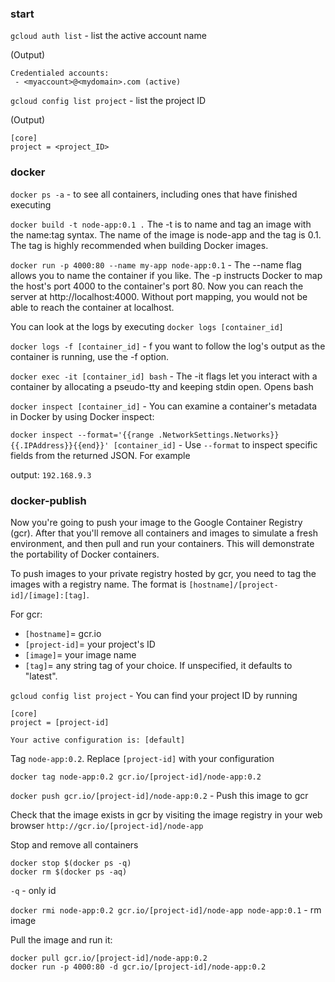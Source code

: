 ### start 
```gcloud auth list``` - list the active account name

(Output)
```
Credentialed accounts:
 - <myaccount>@<mydomain>.com (active)
```

```gcloud config list project``` - list the project ID

(Output)
```
[core]
project = <project_ID>
```

### docker
```docker ps -a``` - to see all containers, including ones that have finished executing

```docker build -t node-app:0.1 .``` The -t is to name and tag an image with the name:tag syntax. The name of the image is node-app and the tag is 0.1. The tag is highly recommended when building Docker images.

```docker run -p 4000:80 --name my-app node-app:0.1``` - The --name flag allows you to name the container if you like. The -p instructs Docker to map the host's port 4000 to the container's port 80. Now you can reach the server at http://localhost:4000. Without port mapping, you would not be able to reach the container at localhost.

You can look at the logs by executing ```docker logs [container_id]```

```docker logs -f [container_id]``` - f you want to follow the log's output as the container is running, use the -f option.

```docker exec -it [container_id] bash``` - The -it flags let you interact with a container by allocating a pseudo-tty and keeping stdin open. Opens bash

```docker inspect [container_id]``` - You can examine a container's metadata in Docker by using Docker inspect:

```docker inspect --format='{{range .NetworkSettings.Networks}}{{.IPAddress}}{{end}}' [container_id]``` - Use ```--format``` to inspect specific fields from the returned JSON. For example

output: ```192.168.9.3```

### docker-publish
Now you're going to push your image to the Google Container Registry (gcr). After that you'll remove all containers and images to simulate a fresh environment, and then pull and run your containers. This will demonstrate the portability of Docker containers.

To push images to your private registry hosted by gcr, you need to tag the images with a registry name. The format is ```[hostname]/[project-id]/[image]:[tag]```.

For gcr:
- ```[hostname]```= gcr.io
- ```[project-id]```= your project's ID
- ```[image]```= your image name
- ```[tag]```= any string tag of your choice. If unspecified, it defaults to "latest".

```gcloud config list project``` - You can find your project ID by running
```
[core]
project = [project-id]

Your active configuration is: [default]
```

Tag ```node-app:0.2```. Replace ```[project-id]```  with your configuration

```docker tag node-app:0.2 gcr.io/[project-id]/node-app:0.2```

```docker push gcr.io/[project-id]/node-app:0.2``` - Push this image to gcr

Check that the image exists in gcr by visiting the image registry in your web browser ```http://gcr.io/[project-id]/node-app```

Stop and remove all containers
```
docker stop $(docker ps -q)
docker rm $(docker ps -aq)
``` 

```-q``` - only id

```docker rmi node-app:0.2 gcr.io/[project-id]/node-app node-app:0.1``` - rm image

Pull the image and run it:
```
docker pull gcr.io/[project-id]/node-app:0.2
docker run -p 4000:80 -d gcr.io/[project-id]/node-app:0.2
``` 












